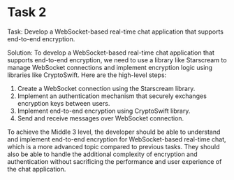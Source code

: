 # Task 2

Task: Develop a WebSocket-based real-time chat application that supports
end-to-end encryption.

Solution: To develop a WebSocket-based real-time chat application that supports
end-to-end encryption, we need to use a library like Starscream to manage
WebSocket connections and implement encryption logic using libraries like
CryptoSwift. Here are the high-level steps:

1. Create a WebSocket connection using the Starscream library.
2. Implement an authentication mechanism that securely exchanges encryption keys
   between users.
3. Implement end-to-end encryption using CryptoSwift library.
4. Send and receive messages over WebSocket connection.

To achieve the Middle 3 level, the developer should be able to understand and
implement end-to-end encryption for WebSocket-based real-time chat, which is a
more advanced topic compared to previous tasks. They should also be able to
handle the additional complexity of encryption and authentication without
sacrificing the performance and user experience of the chat application.
